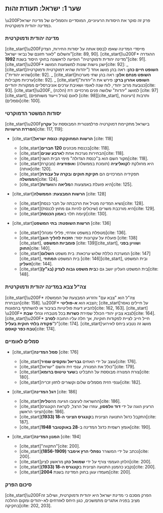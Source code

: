 ## ‎שער 1: ישראל: תעודת זהות

‎\u200Fפרק זה סוקר את היסודות הרעיוניים, המוסדיים והסמליים של מדינת ישראל כמדינה יהודית ודמוקרטית.

### ‎מדינה יהודית ודמוקרטית

[cite_start]‎\u200Fמייסדי המדינה שאפו לבסס אותה על יסודות החירות, הצדק והשלום "לאור חזונם של נביאי ישראל"[cite: 89, 90].
[cite_start]‎\u200F* ההגדרה "מדינה יהודית ודמוקרטיה" הופיעה לראשונה בחוקי היסוד בשנת **1992**[cite: 91].
[cite_start]‎\u200F* ישנן גישות שונות למשמעות המושג[cite: 92]:
_ [cite_start]**השופט חיים כהן:** ראה בהן מושג אחד ("יהדות שהיא דמוקרטית ודמוקרטיה שהיא יהודית")[cite: 92].
_ [cite_start]**השופט מנחם אלון:** ראה בהן שתי מערכות ערכיות מקבילות[cite: 92].
_ [cite_start]**השופט אהרון ברק:** פירש את ה"יהדות" כנובעת מרוב יהודי, לוח שנה לאומי ושאיבת ערכים אוניברסליים ממקורות יהודיים[cite: 93].
[cite_start]‎\u200F_ למושג "יהדות" שלושה פנים מרכזיים: דת (הלכה) [cite: 97][cite_start], לאום (גורל וייעוד משותפים) [cite: 98][cite_start], ותרבות (רעיונות וסמלים)[cite: 100].

### ‎יסודות המשטר הדמוקרטי

[cite_start]‎\u200Fבישראל מתקיימת דמוקרטיה פרלמנטרית המבוססת על **עקרון הפרדת הרשויות**[cite: 117, 119]:

- [cite_start]**הרשות המחוקקת: כנסת ישראל** [cite: 118]

  - [cite_start]בכנסת מכהנים **120 חברים**[cite: 118].
  - [cite_start]הבחירות נערכות אחת ל**ארבע שנים**[cite: 118].
  - [cite_start]מקור השם הוא ב"כנסת הגדולה" מימי הבית השני[cite: 118].
  - [cite_start]היא מחולקת ל**קואליציה** (תומכת בממשלה) ו**אופוזיציה** (מבקרת אותה)[cite: 120].
  - [cite_start]תפקידיה המרכזיים הם **חקיקת חוקים** ו**בקרה על עבודת הממשלה**[cite: 124].
  - [cite_start]היא פועלת באמצעות ה**מליאה** וה**וועדות**[cite: 125].

- [cite_start]**הרשות המבצעת: הממשלה** [cite: 128]

  - [cite_start]נשיא המדינה מטיל את הרכבתה על חבר כנסת[cite: 128].
  - [cite_start]היא מורכבת משרים (שיכולים להיות גם מחוץ לכנסת)[cite: 129].
  - [cite_start]קיומה תלוי ב**אמון הכנסת**[cite: 130].

- [cite_start]**הרשות השופטת: בתי המשפט** [cite: 136]
  - [cite_start]מטפלת במשפט אזרחי, פלילי ומנהלי[cite: 136].
  - [cite_start]פועלת על עקרונות יסוד: **הזכות להליך הוגן** [cite: 138][cite_start], **פומביות המשפט** [cite: 139][cite_start], ו**שוויון בפני החוק**[cite: 140].
  - [cite_start]המערכת כוללת שלוש ערכאות: בית משפט **השלום** [cite: 147][cite_start], בית המשפט **המחוזי** [cite: 146][cite_start], ובית המשפט **העליון**[cite: 144].
  - [cite_start]בית המשפט העליון יושב גם כ**בית משפט גבוה לצדק (בג"ץ)**[cite: 148].

### ‎צה"ל צבא במדינה יהודית ודמוקרטית

[cite_start]‎\u200F* צה"ל הוא "צבא עם" והזרוע המבצעת של הממשלה הנבחרת[cite: 158].
‎\u200F* הצבא הוא **א-פוליטי**; [cite_start]על חיילים נאסר להביע דעות פוליטיות בציבור או להשתתף בהפגנות[cite: 162, 163].
[cite_start]‎\u200F* לצבא צביון יהודי הכולל שמירת **כשרות** בכל מטבחיו ונהלי **שבת**[cite: 164].
[cite_start]‎\u200F* חייל חייב לציית לפקודות חוקיות, אך חלה עליו החובה **לסרב** ל"**פקודה בלתי חוקית בעליל**"[cite: 174]. [cite_start]מושג זה נטבע ביחס לאירועי **טבח כפר קאסם**[cite: 174].

### ‎סמלים לאומיים

- [cite_start]**סמל המדינה** [cite: 176]

  - [cite_start]עוצב על ידי האחים **גבריאל ומקסים שמיר**[cite: 176].
  - [cite_start]כולל את המנורה, ענפי זית והשם "ישראל"[cite: 179].
  - [cite_start]צורת המנורה מבוססת על התבליט ב**שער טיטוס ברומא**[cite: 180].
  - [cite_start]ענפי הזית מסמלים שלום וקשורים לחזון זכריה[cite: 182].

- [cite_start]**דגל המדינה** [cite: 186]

  - [cite_start]ההשראה לעיצובו הגיעה מה**טלית**[cite: 186].
  - [cite_start]הרעיון הוגה על ידי **דוד וולפסון**, עוזרו של הרצל, לקראת הקונגרס הציוני הראשון[cite: 186].
  - [cite_start]התקבל כדגל התנועה הציונית ב**קונגרס הציוני ה-18 (1933)**[cite: 187].
  - [cite_start]אומץ רשמית כדגל המדינה ב-**28 באוקטובר 1948**[cite: 190].

- [cite_start]**המנון המדינה** [cite: 194]
  - [cite_start]"התקווה"[cite: 200].
  - [cite_start]נכתב על ידי המשורר **נפתלי הרץ אימבר (1856-1909)**[cite: 200].
  - [cite_start]הלחן העממי צורף על ידי **שמואל כהן** מראשון לציון[cite: 200].
  - [cite_start]נקבע כהמנון התנועה הציונית ב**קונגרס ה-18 (1933)**[cite: 200].
  - [cite_start]מעמדו עוגן בחוק המדינה בשנת **2004**[cite: 200].

### ‎סיכום הפרק

[cite_start]‎\u200Fהפרק מסכם כי מדינת ישראל היא יהודית ודמוקרטית, ושילוב זה מציב בפניה אתגרים מתמשכים, כגון היחס לאזרחים לא-יהודים ומקום ההלכה בחקיקה[cite: 202, 203].
